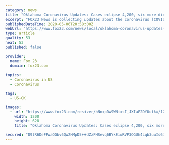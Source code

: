 ```yaml
---
category: news
title: "Oklahoma Coronavirus Updates: Cases eclipse 4,200, six more die from virus"
excerpt: "FOX23 News is collecting updates about the coronavirus (COVID-19) in Oklahoma. Save this story and check back often."
publishedDateTime: 2020-05-06T20:58:00Z
webUrl: "https://www.fox23.com/news/local/oklahoma-coronavirus-updates-whats-happening-this-week-oklahoma/O25N3H2O2FBNPBPB2FPWAPKZ7U/"
type: article
quality: 53
heat: 53
published: false

provider:
  name: Fox 23
  domain: fox23.com

topics:
  - Coronavirus in US
  - Coronavirus

tags:
  - US-OK

images:
  - url: "https://www.fox23.com/resizer/hNnxpDw9WNixsI_JXIaF2DYUutk=/1200x628/arc-anglerfish-arc2-prod-cmg.s3.amazonaws.com/public/ASWS6JYKIRH7HGXFF4KNCTLXNI.jpg"
    width: 1200
    height: 628
    title: "Oklahoma Coronavirus Updates: Cases eclipse 4,200, six more die from virus"

secured: "D9lR6DeFPwaOGbv6Qw2HMpD5++dZzFHSevq6BYkEiwRVP3QGUh4Lqb3uuIs6Jk3vBJyxiUbg955+yJcZIUC2jO7Sl00suKxbAwjySTFbFJUlJ+Vkpx/+PdDtRnXCKvIK9KWjDliyKL6Lcguv2ilF0aubtYRJFw+fioWF7waX6J6KPmGbrstQjZMI6DcXK3Ahurl9PrreaZPfMCmAvfyJkr6NAmE/x71E5lscPDNkS5E2EWe6qjGwpmSElj8F0gDMQauz+yRR1BpysSOpiS1FPoN8yzIvDZ34NZw3GajosuSUcVi8EQ2/MJuMoNgdy4i5;lM11Bc6rPZZUVkpSaXIg2A=="
---
```


